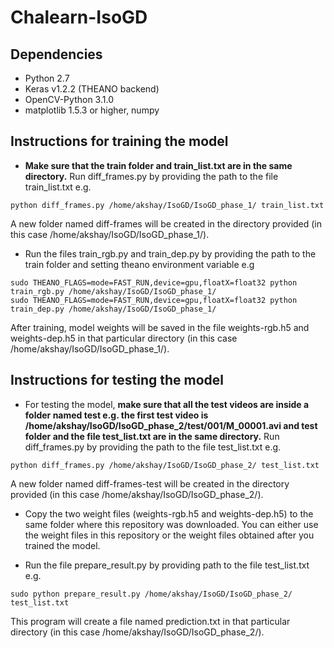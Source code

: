 # Chalearn-IsoGD

## Dependencies

* Python 2.7
* Keras v1.2.2 (THEANO backend)
* OpenCV-Python 3.1.0 
* matplotlib 1.5.3 or higher, numpy

##  Instructions for training the model

* **Make sure that the train folder and train_list.txt are in the same directory.** Run diff_frames.py by providing the path to the file train_list.txt e.g.
```
python diff_frames.py /home/akshay/IsoGD/IsoGD_phase_1/ train_list.txt
```
A new folder named diff-frames will be created in the directory provided (in this case /home/akshay/IsoGD/IsoGD_phase_1/).

* Run the files train_rgb.py and train_dep.py by providing the path to the train folder and setting theano environment variable e.g

```
sudo THEANO_FLAGS=mode=FAST_RUN,device=gpu,floatX=float32 python train_rgb.py /home/akshay/IsoGD/IsoGD_phase_1/
sudo THEANO_FLAGS=mode=FAST_RUN,device=gpu,floatX=float32 python train_dep.py /home/akshay/IsoGD/IsoGD_phase_1/
```
After training, model weights will be saved in the file weights-rgb.h5 and weights-dep.h5  in that particular directory
(in this case /home/akshay/IsoGD/IsoGD_phase_1/).

## Instructions for testing the model

* For testing the model, **make sure that all the test videos are inside a folder named test e.g. the first test video 
is /home/akshay/IsoGD/IsoGD_phase_2/test/001/M_00001.avi and test folder and  the file test_list.txt are in the same directory.** Run diff_frames.py by providing the path to the file test_list.txt e.g.

```
python diff_frames.py /home/akshay/IsoGD/IsoGD_phase_2/ test_list.txt
```
A new folder named diff-frames-test will be created in the directory provided (in this case /home/akshay/IsoGD/IsoGD_phase_2/).

* Copy the two weight files (weights-rgb.h5 and weights-dep.h5) to the same folder where this repository was downloaded. 
You can either use the weight files in this repository or the weight files obtained after you trained the model.

* Run the file prepare_result.py by providing path to the file test_list.txt e.g.
```
sudo python prepare_result.py /home/akshay/IsoGD/IsoGD_phase_2/ test_list.txt
```
This program will create a file named prediction.txt in that particular directory (in this case /home/akshay/IsoGD/IsoGD_phase_2/).
